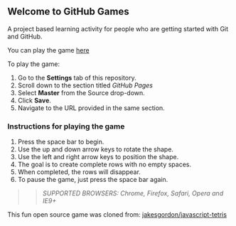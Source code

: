 ## Welcome to GitHub Games

A project based learning activity for people who are getting started with Git and GitHub.

You can play the game [here](https://liamf90.github.io/github-games/)

To play the game:
1. Go to the **Settings** tab of this repository.
2. Scroll down to the section titled _GitHub Pages_
3. Select **Master** from the Source drop-down.
4. Click **Save**.
5. Navigate to the URL provided in the same section.

### Instructions for playing the game

1. Press the space bar to begin.
2. Use the up and down arrow keys to rotate the shape.
3. Use the left and right arrow keys to position the shape.
4. The goal is to create complete rows with no empty spaces.
5. When completed, the rows will disappear.
6. To pause the game, just press the space bar again.

>> _*SUPPORTED BROWSERS*: Chrome, Firefox, Safari, Opera and IE9+_

This fun open source game was cloned from: [jakesgordon/javascript-tetris](https://github.com/jakesgordon/javascript-tetris)
